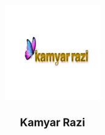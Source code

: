 <div align='center'>
  <img src='/android-chrome-512x512.png'alt='image' width='250px'/>
<h1> Kamyar Razi </h1>
  
</div>




